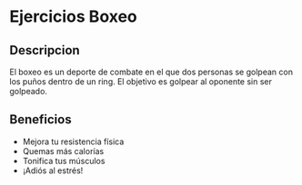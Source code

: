 # Ejercicios Boxeo

## Descripcion
El boxeo es un deporte de combate en el que dos personas se golpean con los puños dentro de un ring. El objetivo es golpear al oponente sin ser golpeado. 

## Beneficios
- Mejora tu resistencia física 
- Quemas más calorías 
- Tonifica tus músculos 
- ¡Adiós al estrés!